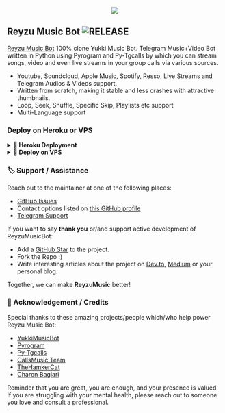<p align="center">
<img src="https://telegra.ph/file/5ffffa59ab0d812b81734.jpg"/>
</p>

## Reyzu Music Bot <img src="https://img.shields.io/github/v/release/Reyzuuu/ReyzuMusicBot?color=black&logo=github&logoColor=black&style=social" alt="RELEASE">

[Reyzu Music Bot](https://github.com/Reyzuuu/ReyzuMusi) 100% clone Yukki Music Bot. Telegram Music+Video Bot written in Python using Pyrogram and Py-Tgcalls by which you can stream songs, video and even live streams in your group calls via various sources.

* Youtube, Soundcloud, Apple Music, Spotify, Resso, Live Streams and Telegram Audios & Videos support.
* Written from scratch, making it stable and less crashes with attractive thumbnails.
* Loop, Seek, Shuffle, Specific Skip, Playlists etc support
* Multi-Language support

### Deploy on Heroku or VPS

<details>
<summary><b> 🚀 Heroku Deployment</b></summary>
<br>

<h4>Click the button below to deploy Prime on Heroku!<h4>    
<a href="https://heroku.com/deploy?template=https://github.com/Reyzuuu/ReyzuMusic"><img src="https://img.shields.io/badge/Deploy%20To%20Heroku-blueviolet?style=for-the-badge&logo=heroku" width="200""/></a>

<h4>Click the button below to deploy Reyzu on bot Telegram!</h4>
<a href="https://t.me/ReyzuRobot"><img src="https://img.shields.io/badge/Deploy%20To%20Bot%20Telegram-blue?style=for-the-badge&logo=telegram" width="200""/></a>
</details>

<details>
<summary><b>🔗 Deploy on VPS</b></summary>
<br>
    
#### Tutorials Deploy on VPS
> 1. Create Screen Host : 
```console
screen -S ReyzuMusic
```
> 2. Update and Upgrade
```console
sudo apt-get update && sudo apt-get upgrade -y
```
> 3. Installing Required Packages :
```console
sudo apt-get install python3-pip ffmpeg -y
```
> 4. Setting up PIP :
```console
sudo pip3 install -U pip
```
> 5. Installing Node :
```console
curl -fssL https://deb.nodesource.com/setup_17.x | sudo -E bash - && sudo apt-get install nodejs -y && npm i -g npm
```
> 6. Clone the Repository :
```console
git clone https://github.com/Reyzuuu/ReyzuMusic &&  cd ReyzuMusic
```
> 7. Install Requirement :
```console
pip3 install -U -r requirements.txt
```
> 8. Setup Bash "Please input your vars correctly" :
```console
bash setup
```
> 9. Finally Run Reyzu Music Bot
```console
bash start
```
</details>

### 🏷 Support / Assistance

Reach out to the maintainer at one of the following places:

- [GitHub Issues](https://github.com/Reyzuuu/ReyzuMusic/issues/new?assignees=&labels=question&template=SUPPORT_QUESTION.md&title=support%3A+)
- Contact options listed on [this GitHub profile](https://github.com/Reyzuuu)
- [Telegram Support](https://t.me/ReyzuSupport)

If you want to say **thank you** or/and support active development of ReyzuMusicBot:

- Add a [GitHub Star](https://github.com/Reyzu/ReyzuMusic) to the project.
- Fork the Repo :)
- Write interesting articles about the project on [Dev.to](https://dev.to/), [Medium](https://medium.com/) or your personal blog.

Together, we can make **ReyzuMusic** better!
### 📑 Acknowledgement / Credits

Special thanks to these amazing projects/people which/who help power Reyzu Music Bot:

- [YukkiMusicBot](https://github.com/TeamYukki/YukkiMusicBot)
- [Pyrogram](https://github.com/pyrogram/pyrogram)
- [Py-Tgcalls](https://github.com/pytgcalls/pytgcalls)
- [CallsMusic Team](https://github.com/Callsmusic)
- [TheHamkerCat](https://github.com/TheHamkerCat)
- [Charon Baglari](https://github.com/XCBv021)


Reminder that you are great, you are enough, and your presence is valued. If you are struggling with your mental health, please reach out to someone you love and consult a professional.
